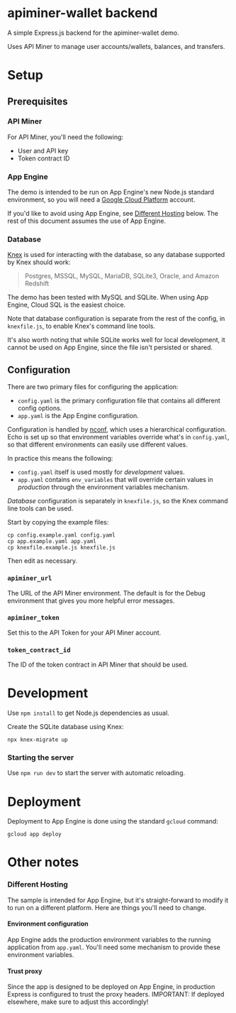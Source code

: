 # apiminer-wallet backend

A simple Express.js backend for the apiminer-wallet demo.

Uses API Miner to manage user accounts/wallets, balances, and transfers.

# Setup

## Prerequisites

### API Miner

For API Miner, you'll need the following:

* User and API key
* Token contract ID

### App Engine

The demo is intended to be run on App Engine's new Node.js standard
environment, so you will need a 
[Google Cloud Platform](https://cloud.google.com/) account.

If you'd like to avoid using App Engine, see 
[Different Hosting](#different-hosting) below. The rest of this
document assumes the use of App Engine.

### Database

[Knex](https://knexjs.org/) is used for interacting with the database,
so any database supported by Knex should work:

> Postgres, MSSQL, MySQL, MariaDB, SQLite3, Oracle, and Amazon Redshift

The demo has been tested with MySQL and SQLite. When using App Engine, 
Cloud SQL is the easiest choice.

Note that database configuration is separate from the rest of the config,
in `knexfile.js`, to enable Knex's command line tools.

It's also worth noting that while SQLite works well for local development,
it cannot be used on App Engine, since the file isn't persisted or shared.

## Configuration

There are two primary files for configuring the application:

* `config.yaml` is the primary configuration file that contains all
different config options.
* `app.yaml` is the App Engine configuration.

Configuration is handled by [nconf](https://www.npmjs.com/package/nconf),
which uses a hierarchical configuration. Echo is set up so that
environment variables override what's in `config.yaml`, so that different
environments can easily use different values.

In practice this means the following:

* `config.yaml` itself is used mostly for *development* values.
* `app.yaml` contains `env_variables` that will override certain
values in *production* through the environment variables mechanism.

*Database* configuration is separately in `knexfile.js`, so the Knex
command line tools can be used.

Start by copying the example files:

```
cp config.example.yaml config.yaml
cp app.example.yaml app.yaml
cp knexfile.example.js knexfile.js
```

Then edit as necessary.

### `apiminer_url`

The URL of the API Miner environment. The default is for the Debug
environment that gives you more helpful error messages.

### `apiminer_token`

Set this to the API Token for your API Miner account.

### `token_contract_id`

The ID of the token contract in API Miner that should be used.

# Development

Use `npm install` to get Node.js dependencies as usual.

Create the SQLite database using Knex:

```
npx knex-migrate up
```

### Starting the server

Use `npm run dev` to start the server with automatic reloading.


# Deployment

Deployment to App Engine is done using the standard `gcloud` command:

```
gcloud app deploy
```

# Other notes

### Different Hosting

The sample is intended for App Engine, but it's straight-forward to modify
it to run on a different platform. Here are things you'll need to change.

#### Environment configuration

App Engine adds the production environment variables to the running
application from `app.yaml`. You'll need some mechanism to provide these
environment variables.

#### Trust proxy

Since the app is designed to be deployed on App Engine, in production
Express is configured to trust the proxy headers. IMPORTANT: If
deployed elsewhere, make sure to adjust this accordingly!
